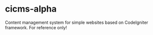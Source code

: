 # cicms-alpha
Content management system for simple websites based on CodeIgniter framework. For reference only!
